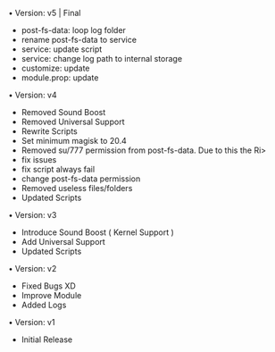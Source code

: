 • Version: v5 | Final
- post-fs-data: loop log folder
- rename post-fs-data to service
- service: update script
- service: change log path to internal storage
- customize: update
- module.prop: update

• Version: v4
- Removed Sound Boost
- Removed Universal Support
- Rewrite Scripts
- Set minimum magisk to 20.4
- Removed su/777 permission from post-fs-data. Due to this the Ri>
- fix issues
- fix script always fail
- change post-fs-data permission
- Removed useless files/folders
- Updated Scripts

• Version: v3
- Introduce Sound Boost ( Kernel Support )
- Add Universal Support
- Updated Scripts

• Version: v2
- Fixed Bugs XD
- Improve Module
- Added Logs

• Version: v1
- Initial Release

